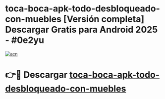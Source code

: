 # toca-boca-apk-todo-desbloqueado-con-muebles  [Versión completa] Descargar Gratis para Android 2025 - #0e2yu

[![acn](https://github.com/user-attachments/assets/0f9c940e-d8b0-45ae-aac7-cd30a18b3e1c)](https://apps.freeplayer.one?title=toca-boca-apk-todo-desbloqueado-con-muebles&ref=9F)

# 👉🔴 Descargar [toca-boca-apk-todo-desbloqueado-con-muebles](https://apps.freeplayer.one?title=toca-boca-apk-todo-desbloqueado-con-muebles&ref=9F)